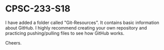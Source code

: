 # CPSC-233-S18
I have added a folder called "Git-Resources". It contains basic information about GitHub. I highly recommend creating your own repository and practicing pushing/pulling files to see how GitHub works.

Cheers.

